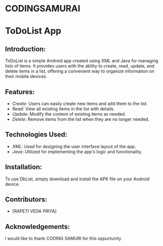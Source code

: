 # CODINGSAMURAI
# ToDoList App

## Introduction:
ToDoList is a simple Android app created using XML and Java for managing lists of items. It provides users with the ability to create, read, update, and delete items in a list, offering a convenient way to organize information on their mobile devices.

## Features:
- *Create*: Users can easily create new items and add them to the list.
- *Read*: View all existing items in the list with details.
- *Update*: Modify the content of existing items as needed.
- *Delete*: Remove items from the list when they are no longer needed.

## Technologies Used:
- *XML*: Used for designing the user interface layout of the app.
- *Java*: Utilized for implementing the app's logic and functionality.

## Installation:
To use DbList, simply download and install the APK file on your Android device.

## Contributors:
- [RAPETI VEDA PRIYA]

## Acknowledgements:
i would like to thank CODING SAMURI for this oppurtunity
